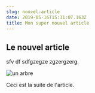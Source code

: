 ```yaml
---
slug: nouvel-article
date: 2019-05-16T15:31:07.163Z
title: Mon super nouvel article
---
```

## Le nouvel article

sfv df sdfgzegze zgzergzerg.

![un arbre](/assets/capture-du-2019-02-03-13-32-03.png "arbre")

Ceci est la suite de l'article.
